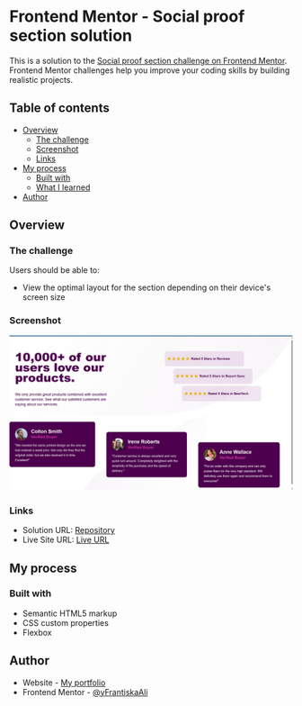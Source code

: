 # Frontend Mentor - Social proof section solution

This is a solution to the [Social proof section challenge on Frontend Mentor](https://www.frontendmentor.io/challenges/social-proof-section-6e0qTv_bA). Frontend Mentor challenges help you improve your coding skills by building realistic projects. 

## Table of contents

- [Overview](#overview)
  - [The challenge](#the-challenge)
  - [Screenshot](#screenshot)
  - [Links](#links)
- [My process](#my-process)
  - [Built with](#built-with)
  - [What I learned](#what-i-learned)
- [Author](#author)




## Overview

### The challenge

Users should be able to:

- View the optimal layout for the section depending on their device's screen size

### Screenshot

![Screenchot](./images/screenshot.jpg)


### Links

- Solution URL: [Repository](https://github.com/FrantiskaAli/socialProofSection)
- Live Site URL: [Live URL](https://frantiskaali.github.io/socialProofSection)

## My process

### Built with

- Semantic HTML5 markup
- CSS custom properties
- Flexbox


## Author

- Website - [My portfolio](https://frantiskaali.github.io/fran-portfolio-react/)
- Frontend Mentor - [@yFrantiskaAli](https://www.frontendmentor.io/profile/FrantiskaAli)
